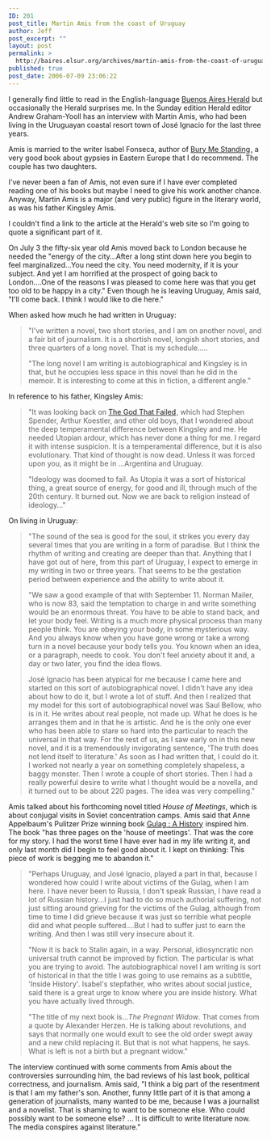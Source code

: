 ```yaml
---
ID: 201
post_title: Martin Amis from the coast of Uruguay
author: Jeff
post_excerpt: ""
layout: post
permalink: >
  http://baires.elsur.org/archives/martin-amis-from-the-coast-of-uruguay/
published: true
post_date: 2006-07-09 23:06:22
---
```

I generally find little to read in the English-language <a href="http://www.buenosairesherald.com">Buenos Aires Herald</a> but occasionally the Herald surprises me. In the Sunday edition Herald editor Andrew Graham-Yooll has an interview with Martin Amis, who had been living in the Uruguayan coastal resort town of José Ignacio for the last three years. 

Amis is married to the  writer Isabel Fonseca, author of <a href="http://www.amazon.com/exec/obidos/redirect?link_code=as2&path=ASIN/067973743X&tag=elsur-20&camp=1789&creative=9325">Bury Me Standing</a><img src="http://www.assoc-amazon.com/e/ir?t=elsur-20&l=as2&o=1&a=067973743X" width="1" height="1" border="0" alt="" style="border:none !important; margin:0px !important;" />, a very good book about gypsies in Eastern Europe that I do recommend. The couple has two daughters. 


I've never been a fan of Amis, not even sure if I have ever completed reading one of his books but maybe I need to give his work another chance. Anyway, Martin Amis is a major (and very public) figure in the literary world, as was his father  Kingsley Amis. 

I couldn't find a link to the article at the Herald's web site so I'm going to  quote a significant part of it. 

On July 3 the fifty-six year old Amis moved back to London because he needed the "energy of the city...After a long stint down here you begin to feel marginalized...You need the city. You need modernity, if it is your subject. And yet I am horrified at the prospect of going back to London....One of the reasons I was pleased to come here was that you get too old to be happy in a city."  Even though he is leaving Uruguay, Amis said, "I'll come back. I think I would like to die here."
 
When asked how much he had written in Uruguay:



<blockquote>"I've written a novel, two short stories, and I am on another novel, and a fair bit of journalism. It is a shortish novel, longish short stories, and three quarters of a long novel. That is my schedule.....

"The long novel I am writing is autobiographical and Kingsley is in that, but he occupies less space in this novel than he did in the memoir. It is interesting to come at this in fiction, a different angle."</blockquote>



In reference to his father, Kingsley Amis:



<blockquote>"It was looking back on <a href="http://www.amazon.com/exec/obidos/redirect?link_code=as2&path=ASIN/0231123957&tag=elsur-20&camp=1789&creative=9325">The God That Failed</a><img src="http://www.assoc-amazon.com/e/ir?t=elsur-20&l=as2&o=1&a=0231123957" width="1" height="1" border="0" alt="" style="border:none !important; margin:0px !important;" />, which had Stephen Spender, Arthur Koestler, and other old boys, that I wondered about the deep temperamental difference between Kingsley and me. He needed Utopian ardour, which has never done a thing for me. I regard it with intense suspicion. It is a temperamental difference, but it is also evolutionary. That kind of thought is now dead. Unless it was forced upon you, as it might be in ...Argentina and Uruguay.

"Ideology was doomed to fail. As Utopia it was a sort of historical thing, a great source of energy, for good and ill, through much of the 20th century. It burned out. Now we are back to religion instead of ideology..."
</blockquote>


On living in Uruguay:



<blockquote>"The sound of the sea is good for the soul, it strikes you every day several times that you are writing in a form of paradise. But I think the rhythm of writing and creating are deeper than that. Anything that I have got out of here, from this part of Uruguay, I expect to emerge in my writing in two or three years. That seems to be the gestation period between experience and the ability to write about it.

"We saw a good example of that with September 11. Norman Mailer, who is now 83, said the temptation to charge in and write something would be an enormous threat. You have to be able to stand back, and let your body feel. Writing is a much more physical process than many people think. You are obeying your body, in some mysterious way. And you always know when you have gone wrong or take a wrong turn in a novel because your body tells you. You known when an idea, or a paragraph, needs to cook. You don't feel anxiety about it and, a day or two later, you find the idea flows.

José Ignacio has been atypical for me because I came here and started on this sort of autobiographical novel. I didn't have any idea about how to do it, but I wrote a lot of stuff. And then I realized that my model for this sort of autobiographical novel was Saul Bellow, who is in it. He writes about real people, not made up. What he does is he arranges them and in that he is artistic. And he is the only one ever who has been able to stare so hard into the particular to reach the universal in that way. For the rest of us, as I saw early on in this new novel, and it is a tremendously invigorating sentence, 'The truth does not lend itself to literature.' As soon as I had written that, I could do it. I worked not nearly a year on something completely shapeless, a baggy monster. Then I wrote a couple of short stories. Then I had a really powerful desire to write what I thought would be a novella, and it turned out to be about 220 pages. The idea was very compelling."
</blockquote>


Amis talked about his forthcoming novel titled <em>House of Meetings</em>, which is about conjugal visits in Soviet concentration camps. Amis said that   Anne Appelbaum's Pulitzer Prize winning book <a href="http://www.amazon.com/exec/obidos/redirect?link_code=as2&path=ASIN/1400034094&tag=elsur-20&camp=1789&creative=9325">Gulag : A History</a><img src="http://www.assoc-amazon.com/e/ir?t=elsur-20&l=as2&o=1&a=1400034094" width="1" height="1" border="0" alt="" style="border:none !important; margin:0px !important;" />  inspired him. The book "has three pages on the 'house of meetings'. That was the core for my story. I had the worst time I have ever had in my life writing it, and only last month did I begin to feel good about it. I kept on thinking: This piece of work is begging me to abandon it."



<blockquote>"Perhaps Uruguay, and José Ignacio, played a part in that, because I wondered how could I write about victims of the Gulag, when I am here. I have never been to Russia, I don't speak Russian, I have read a lot of Russian history...I just had to do so much authorial suffering, not just sitting around grieving for the victims of the Gulag, although from time to time I did grieve because it was just so terrible what people did and what people suffered....But I had to suffer just to earn the writing. And then I was still very insecure about it.

"Now it is back to Stalin again, in a way. Personal, idiosyncratic non universal truth cannot be improved by fiction. The particular is what you are trying to avoid. The autobiographical novel I am writing is sort of historical in that the title I was going to use remains as a subtitle, 'Inside History'. Isabel's   stepfather, who writes about social justice, said there is a great urge to know where you are inside history. What you have actually lived through.

"The title of my next book is...<em>The Pregnant Widow</em>. That comes from a quote by Alexander Herzen. He is talking about revolutions, and says that normally one would exult to see the old order swept away and a new child replacing it. But that is not what happens, he says. What is left is not a birth but a pregnant widow."
</blockquote>



The interview continued with some comments from Amis about the controversies surrounding him, the bad reviews of his last book,   political correctness, and journalism. Amis said, "I think a big part of the resentment is that I am my father's son. Another, funny little part of it is that among a generation of journalists, many wanted to be me, because I was a journalist and a novelist. That is shaming to want to be someone else. Who could possibly want to be someone else? ... It is difficult to write literature now. The media conspires against literature."